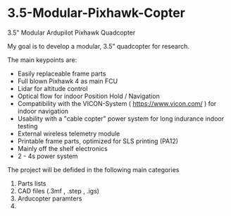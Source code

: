 # 3.5-Modular-Pixhawk-Copter
3.5" Modular Ardupilot Pixhawk Quadcopter

My goal is to develop a modular, 3.5" quadcopter for research. 

The main keypoints are:

- Easily replaceable frame parts
- Full blown Pixhawk 4 as main FCU
- Lidar for altitude control
- Optical flow for indoor Position Hold / Navigation
- Compatibility with the VICON-System ( https://www.vicon.com/ ) for indoor navigation
- Usability with a "cable copter" power system for long indurance indoor testing
- External wireless telemetry module
- Printable frame parts, optimized for SLS printing (PA12)
- Mainly off the shelf electronics 
- 2 - 4s power system

The project will be defided in the following main categories
1. Parts lists
2. CAD files (.3mf , .step , .igs)
3. Arducopter paramters
4. 
